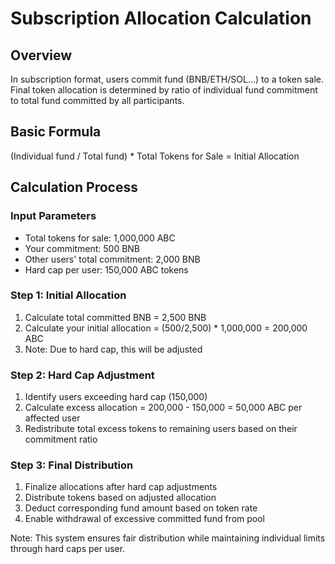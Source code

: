 # Subscription Allocation Calculation

## Overview

In subscription format, users commit fund (BNB/ETH/SOL...) to a token sale. Final token allocation is determined by ratio of individual fund commitment to total fund committed by all participants.

## Basic Formula

(Individual fund / Total fund) \* Total Tokens for Sale = Initial Allocation

## Calculation Process

### Input Parameters

-   Total tokens for sale: 1,000,000 ABC
-   Your commitment: 500 BNB
-   Other users' total commitment: 2,000 BNB
-   Hard cap per user: 150,000 ABC tokens

### Step 1: Initial Allocation

1. Calculate total committed BNB = 2,500 BNB
2. Calculate your initial allocation = (500/2,500) \* 1,000,000 = 200,000 ABC
3. Note: Due to hard cap, this will be adjusted

### Step 2: Hard Cap Adjustment

1. Identify users exceeding hard cap (150,000)
2. Calculate excess allocation = 200,000 - 150,000 = 50,000 ABC per affected user
3. Redistribute total excess tokens to remaining users based on their commitment ratio

### Step 3: Final Distribution

1. Finalize allocations after hard cap adjustments
2. Distribute tokens based on adjusted allocation
3. Deduct corresponding fund amount based on token rate
4. Enable withdrawal of excessive committed fund from pool

Note: This system ensures fair distribution while maintaining individual limits through hard caps per user.
